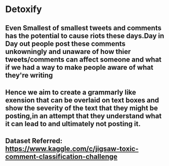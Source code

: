 # Detoxify 
## Even Smallest of smallest tweets and comments has the potential to cause riots these days.Day in Day out people post these comments unkowningly and unaware of how thier tweets/comments can affect someone and what if we had a way to make people aware of what they're writing
## Hence we aim to create a grammarly like exension that can be overlaid on text boxes and show the severity of the text that they might be posting,in an attempt that they understand what it can lead to and ultimately not posting it.

## Dataset Referred: https://www.kaggle.com/c/jigsaw-toxic-comment-classification-challenge

